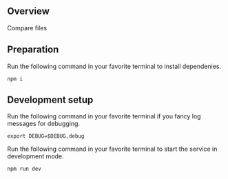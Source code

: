 ## Overview
Compare files

## Preparation

Run the following command in your favorite terminal to install dependenies.
```
npm i
```

## Development setup

Run the following command in your favorite terminal if you fancy log messages for debugging.
```
export DEBUG=$DEBUG,debug
```

Run the following command in your favorite terminal to start the service in development mode.
```
npm run dev
```
